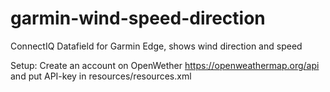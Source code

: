 # garmin-wind-speed-direction
ConnectIQ Datafield for Garmin Edge, shows wind direction and speed

Setup:
Create an account on OpenWether https://openweathermap.org/api and put API-key in resources/resources.xml
